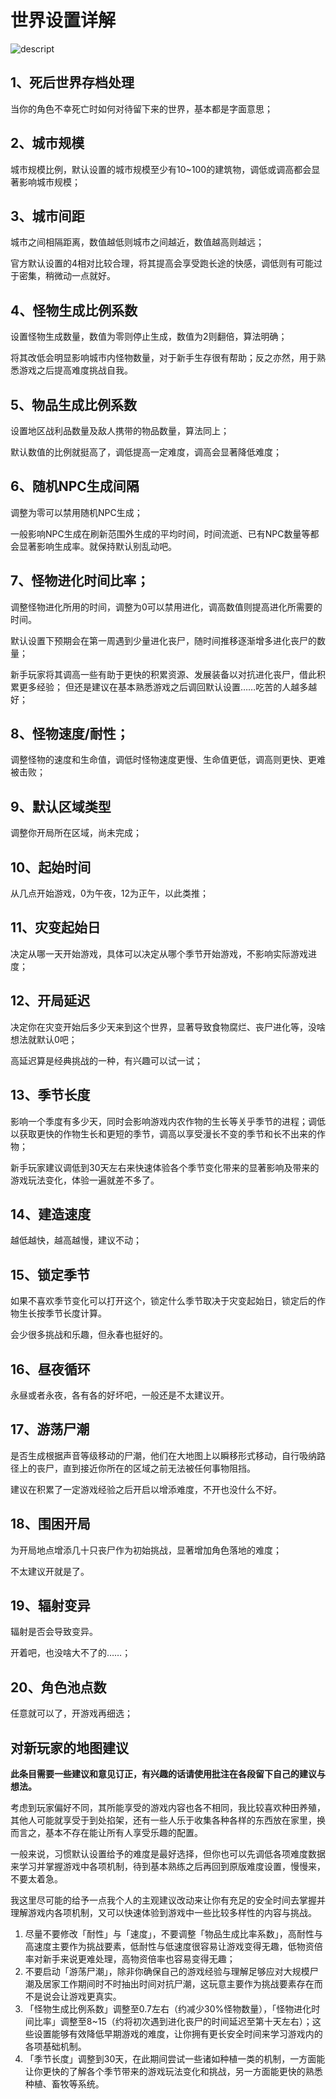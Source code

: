 <h1>世界设置详解</h1>
<p><img src="https://cdn.nlark.com/yuque/0/2023/png/2976665/1679675177751-652f1cdd-4d56-4ea6-b6c5-e534e3ad5459.png" alt="descript" class="align-none" /></p>
<h2>1、死后世界存档处理</h2>
<p>当你的角色不幸死亡时如何对待留下来的世界，基本都是字面意思；</p>
<h2>2、城市规模</h2>
<p>城市规模比例，默认设置的城市规模至少有10~100的建筑物，调低或调高都会显著影响城市规模；</p>
<h2>3、城市间距</h2>
<p>城市之间相隔距离，数值越低则城市之间越近，数值越高则越远；</p>
<p>官方默认设置的4相对比较合理，将其提高会享受跑长途的快感，调低则有可能过于密集，稍微动一点就好。</p>
<h2>4、怪物生成比例系数</h2>
<p>设置怪物生成数量，数值为零则停止生成，数值为2则翻倍，算法明确；</p>
<p>将其改低会明显影响城市内怪物数量，对于新手生存很有帮助；反之亦然，用于熟悉游戏之后提高难度挑战自我。</p>
<h2>5、物品生成比例系数</h2>
<p>设置地区战利品数量及敌人携带的物品数量，算法同上；</p>
<p>默认数值的比例就挺高了，调低提高一定难度，调高会显著降低难度；</p>
<h2>6、随机NPC生成间隔</h2>
<p>调整为零可以禁用随机NPC生成；</p>
<p>一般影响NPC生成在刷新范围外生成的平均时间，时间流逝、已有NPC数量等都会显著影响生成率。就保持默认别乱动吧。</p>
<h2>7、怪物进化时间比率；</h2>
<p>调整怪物进化所用的时间，调整为0可以禁用进化，调高数值则提高进化所需要的时间。</p>
<p>默认设置下预期会在第一周遇到少量进化丧尸，随时间推移逐渐增多进化丧尸的数量；</p>
<p>新手玩家将其调高一些有助于更快的积累资源、发展装备以对抗进化丧尸，借此积累更多经验； 但还是建议在基本熟悉游戏之后调回默认设置……吃苦的人越多越好；</p>
<h2>8、怪物速度/耐性；</h2>
<p>调整怪物的速度和生命值，调低时怪物速度更慢、生命值更低，调高则更快、更难被击败；</p>
<h2>9、默认区域类型</h2>
<p>调整你开局所在区域，尚未完成；</p>
<h2>10、起始时间</h2>
<p>从几点开始游戏，0为午夜，12为正午，以此类推；</p>
<h2>11、灾变起始日</h2>
<p>决定从哪一天开始游戏，具体可以决定从哪个季节开始游戏，不影响实际游戏进度；</p>
<h2>12、开局延迟</h2>
<p>决定你在灾变开始后多少天来到这个世界，显著导致食物腐烂、丧尸进化等，没啥想法就默认0吧；</p>
<p>高延迟算是经典挑战的一种，有兴趣可以试一试；</p>
<h2>13、季节长度</h2>
<p>影响一个季度有多少天，同时会影响游戏内农作物的生长等关乎季节的进程；调低以获取更快的作物生长和更短的季节，调高以享受漫长不变的季节和长不出来的作物；</p>
<p>新手玩家建议调低到30天左右来快速体验各个季节变化带来的显著影响及带来的游戏玩法变化，体验一遍就差不多了。</p>
<h2>14、建造速度</h2>
<p>越低越快，越高越慢，建议不动；</p>
<h2>15、锁定季节</h2>
<p>如果不喜欢季节变化可以打开这个，锁定什么季节取决于灾变起始日，锁定后的作物生长按季节长度计算。</p>
<p>会少很多挑战和乐趣，但永春也挺好的。</p>
<h2>16、昼夜循环</h2>
<p>永昼或者永夜，各有各的好坏吧，一般还是不太建议开。</p>
<h2>17、游荡尸潮</h2>
<p>是否生成根据声音等级移动的尸潮，他们在大地图上以瞬移形式移动，自行吸纳路径上的丧尸，直到接近你所在的区域之前无法被任何事物阻挡。</p>
<p>建议在积累了一定游戏经验之后开启以增添难度，不开也没什么不好。</p>
<h2>18、围困开局</h2>
<p>为开局地点增添几十只丧尸作为初始挑战，显著增加角色落地的难度；</p>
<p>不太建议开就是了。</p>
<h2>19、辐射变异</h2>
<p>辐射是否会导致变异。</p>
<p>开着吧，也没啥大不了的……；</p>
<h2>20、角色池点数</h2>
<p>任意就可以了，开游戏再细选；</p>
<h2>对新玩家的地图建议</h2>
<p><strong>此条目需要一些建议和意见订正，有兴趣的话请使用批注在各段留下自己的建议与想法。</strong></p>
<p>考虑到玩家偏好不同，其所能享受的游戏内容也各不相同，我比较喜欢种田养殖，其他人可能就享受于到处掐架，还有一些人乐于收集各种各样的东西放在家里，换而言之，基本不存在能让所有人享受乐趣的配置。</p>
<p>一般来说，习惯默认设置给予的难度是最好选择，但你也可以先调低各项难度数据来学习并掌握游戏中各项机制，待到基本熟练之后再回到原版难度设置，慢慢来，不要太着急。</p>
<p>我这里尽可能的给予一点我个人的主观建议改动来让你有充足的安全时间去掌握并理解游戏内各项机制，又可以快速体验到游戏中一些比较多样性的内容与挑战。</p>
<ol>
<li>尽量不要修改「耐性」与「速度」，不要调整「物品生成比率系数」，高耐性与高速度主要作为挑战要素，低耐性与低速度很容易让游戏变得无趣，低物资倍率对新手来说更难处理，高物资倍率也容易变得无趣；</li>
<li>不要启动「游荡尸潮」，除非你确保自己的游戏经验与理解足够应对大规模尸潮及居家工作期间时不时抽出时间对抗尸潮，这玩意主要作为挑战要素存在而不是说会让游戏更真实。</li>
<li>「怪物生成比例系数」调整至0.7左右（约减少30%怪物数量），「怪物进化时间比率」调整至8~15（约将初次遇到进化丧尸的时间延迟至第十天左右）；这些设置能够有效降低早期游戏的难度，让你拥有更长安全时间来学习游戏内的各项基础机制。</li>
<li>「季节长度」调整到30天，在此期间尝试一些诸如种植一类的机制，一方面能让你更快的了解各个季节带来的游戏玩法变化和挑战，另一方面能更快的熟悉种植、畜牧等系统。</li>
</ol>
